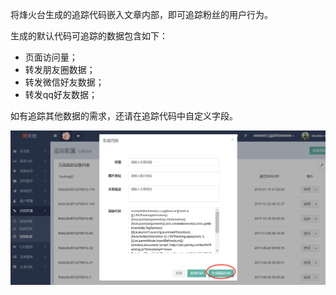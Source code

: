 将烽火台生成的追踪代码嵌入文章内部，即可追踪粉丝的用户行为。

生成的默认代码可追踪的数据包含如下：

* 页面访问量；
* 转发朋友圈数据；
* 转发微信好友数据；
* 转发qq好友数据；

如有追踪其他数据的需求，还请在追踪代码中自定义字段。

![](/assets/1516586914%281%29.png)

